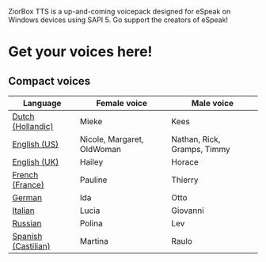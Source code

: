 ZiorBox TTS is a up-and-coming voicepack designed for eSpeak on Windows devices using SAPI 5. Go support the creators of eSpeak!
# Get your voices here!
## Compact voices
| Language      | Female voice  | Male voice    |
| ------------- | ------------- | ------------- |
| [Dutch (Hollandic)](https://github.com/Daniel49332/zbtts/releases/download/beta/zbtts-dun.zip)  | Mieke | Kees |
| [English (US)](https://github.com/Daniel49332/zbtts/releases/download/beta-us/zbtts-enu.zip) | Nicole, Margaret, OldWoman | Nathan, Rick, Gramps, Timmy |
| [English (UK)](https://github.com/Daniel49332/zbtts/releases/download/beta/zbtts-eng.zip)  | Hailey | Horace |
| [French (France)](https://github.com/Daniel49332/zbtts/releases/download/beta/zbtts-frf.zip)  | Pauline | Thierry |
| [German](https://github.com/Daniel49332/zbtts/releases/download/beta/zbtts-ged.zip)  | Ida | Otto |
| [Italian](https://github.com/Daniel49332/zbtts/releases/download/beta/zbtts-iti.zip)  | Lucia | Giovanni |
| [Russian](https://github.com/Daniel49332/zbtts/releases/download/beta/zbtts-rur.zip)  | Polina | Lev |
| [Spanish (Castilian)](https://github.com/Daniel49332/zbtts/releases/download/beta/zbtts-spe.zip)  | Martina | Raulo |
